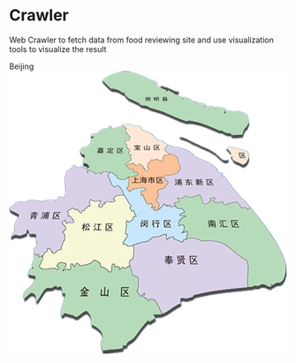 # Crawler
Web Crawler to fetch data from food reviewing site and use visualization tools to visualize the result 

Beijing
![Beijing](sh.jpg)
